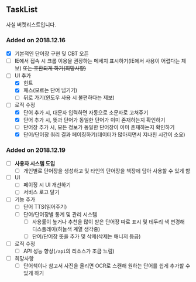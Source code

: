 ## TaskList
사실 버켓리스트입니다.

### Added on 2018.12.16

- [x] 기본적인 단어장 구현 및 CBT 오픈
- [ ] IE에서 접속 시 크롬 이용을 권장하는 메세지 표시하기(IE에서 사용이 어렵다는 제보) ~~또는 호환되게 하기(희망사항)~~
- [ ] UI 추가
    - [x] 힌트
    - [x] 패스(모르는 단어 넘기기)
    - [ ] 뒤로 가기(윈도우 사용 시 불편하다는 제보)
- [ ] 로직 수정
    - [x] 단어 추가 시, 대문자 입력하면 자동으로 소문자로 고쳐주기
    - [x] 단어 추가 시, 뜻과 단어가 동일한 단어가 이미 존재하는지 확인하기
    - [ ] 단어장 추가 시, 모든 정보가 동일한 단어장이 이미 존재하는지 확인하기
    - [x] 단어/단어장 쿼리 결과 페이징하기(데이터가 많아지면서 지나친 시간이 소요)

### Added on 2018.12.19

- [ ] **사용자 시스템 도입**
    - [ ] 개인별로 단어장을 생성하고 및 타인의 단어장을 책장에 담아 사용할 수 있게 함
- [ ] UI
    - [ ] 페이징 시 UI 개선하기
    - [ ] 서비스 로고 달기
- [ ] 기능 추가
    - [ ] 단어 TTS(읽어주기)
    - [ ] 단어/단어장별 통계 및 관리 시스템
        - [ ] 사용률이 높거나 추천을 많이 받은 단어장 따로 표시 및 테두리 색 변경해 디스플레이(하늘색 계열 생각중)
        - [ ] 단어/단어장 뜻을 추가 및 삭제(삭제는 매니저 등급)
- [ ] 로직 수정
    - [ ] API 성능 향상(`/api`의 리소스가 조금 느림)
- [ ] 희망사항
    - [ ] 단어책이나 참고서 사진을 올리면 OCR로 스캔해 원하는 단어를 쉽게 추가할 수 있게 하기
